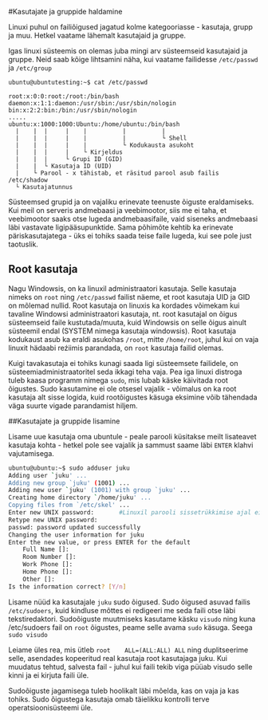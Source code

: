 #Kasutajate ja gruppide haldamine

Linuxi puhul on failiõigused jagatud kolme kategooriasse - kasutaja, grupp ja muu. Hetkel vaatame lähemalt kasutajaid ja gruppe.

Igas linuxi süsteemis on olemas juba mingi arv süsteemseid kasutajaid ja gruppe. Neid saab kõige lihtsamini näha, kui vaatame failidesse
`/etc/passwd` ja `/etc/group`

```
ubuntu@ubuntutesting:~$ cat /etc/passwd

root:x:0:0:root:/root:/bin/bash
daemon:x:1:1:daemon:/usr/sbin:/usr/sbin/nologin
bin:x:2:2:bin:/bin:/usr/sbin/nologin
.....
ubuntu:x:1000:1000:Ubuntu:/home/ubuntu:/bin/bash
  |    |  |     |    |          |          | 
  |    |  |     |    |          |          └ Shell
  |    |  |     |    |          └ Kodukausta asukoht
  |    |  |     |    └ Kirjeldus
  |    |  |     └ Grupi ID (GID)
  |    |  └ Kasutaja ID (UID)
  |    └ Parool - x tähistab, et räsitud parool asub failis /etc/shadow
  └ Kasutajatunnus
```


Süsteemsed grupid ja on vajaliku erinevate teenuste õiguste eraldamiseks. Kui meil on serveris andmebaasi ja veebimootor,
siis me ei taha, et veebimootor saaks otse lugeda andmebaasifaile, vaid siseneks andmebaasi läbi vastavate ligipääsupunktide. 
Sama põhimõte kehtib ka erinevate päriskasutajatega - üks ei tohiks saada teise faile lugeda, kui see pole just taotuslik.

## Root kasutaja

Nagu Windowsis, on ka linuxil administraatori kasutaja. Selle kasutaja nimeks on `root` ning `/etc/passwd` failist näeme,
et root kasutaja UID ja GID on mõlemad nullid. Root kasutaja on linuxis ka kordades võimekam kui tavaline Windowsi administraatori
kasutaja, nt. root kasutajal on õigus süsteemseid faile kustutada/muuta, kuid Windowsis on selle õigus ainult süsteemil endal
(SYSTEM nimega kasutaja windowsis). Root kasutaja kodukaust asub ka eraldi asukohas `/root`, mitte `/home/root`, juhul kui
on vaja linuxit hädaabi reźiimis parandada, on `root` kasutaja failid olemas.

Kuigi tavakasutaja ei tohiks kunagi saada ligi süsteemsete failidele, on süsteemiadministraatoritel seda ikkagi teha vaja. 
Pea iga linuxi distroga tuleb kaasa programm nimega `sudo`, mis lubab käske käivitada root õigustes. Sudo kasutamine ei ole 
otsesel vajalik - võimalus on ka root kasutaja alt sisse logida, kuid rootõigustes käsuga eksimine võib tähendada väga suurte
vigade parandamist hiljem.



##Kasutajate ja gruppide lisamine

Lisame uue kasutaja oma ubuntule - peale parooli küsitakse meilt lisateavet kasutaja kohta - hetkel pole see vajalik ja 
sammust saame läbi `ENTER` klahvi vajutamisega.

```bash
ubuntu@ubuntu:~$ sudo adduser juku
Adding user `juku' ...
Adding new group `juku' (1001) ...
Adding new user `juku' (1001) with group `juku' ...
Creating home directory `/home/juku' ...
Copying files from `/etc/skel' ...
Enter new UNIX password:       #Linuxil parooli sissetrükkimise ajal ei näidata ühtegi märget.
Retype new UNIX password: 
passwd: password updated successfully
Changing the user information for juku
Enter the new value, or press ENTER for the default
	Full Name []: 
	Room Number []: 
	Work Phone []: 
	Home Phone []: 
	Other []: 
Is the information correct? [Y/n] 
```

Lisame nüüd ka kasutajale  `juku` sudo õigused. Sudo õigused asuvad failis `/etc/sudoers`, kuid kindluse mõttes ei redigeeri
me seda faili otse läbi tekstiredaktori. Sudoõiguste muutmiseks kasutame käsku `visudo` ning kuna /etc/sudoers fail on 
`root` õigustes, peame selle avama `sudo` käsuga. Seega `sudo visudo`

Leiame üles rea, mis ütleb `root    ALL=(ALL:ALL) ALL` ning duplitseerime selle, asendades kopeeritud real kasutaja root
kasutajaga juku. Kui muudatus tehtud, salvesta fail - juhul kui faili tekib viga püüab visudo selle kinni ja ei kirjuta faili üle.

Sudoõiguste jagamisega tuleb hoolikalt läbi mõelda, kas on vaja ja kas tohiks. Sudo õigustega kasutaja omab täielikku kontrolli
terve operatsioonisüsteemi üle.



